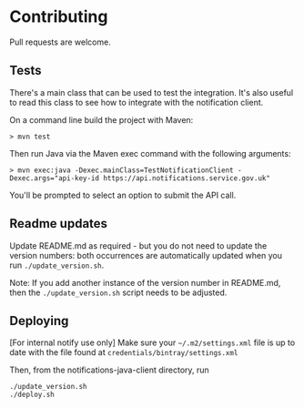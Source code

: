 # Contributing

Pull requests are welcome.


## Tests

There's a main class that can be used to test the integration. It's also useful to read this class to see how to integrate with the notification client.

On a command line build the project with Maven:

```shell
> mvn test
```

Then run Java via the Maven exec command with the following arguments:

```shell
> mvn exec:java -Dexec.mainClass=TestNotificationClient -Dexec.args="api-key-id https://api.notifications.service.gov.uk"
```

You'll be prompted to select an option to submit the API call.


## Readme updates
Update README.md as required - but you do not need to update the version numbers: 
both occurrences are automatically updated when you run `./update_version.sh`.

Note: If you add another instance of the version number in README.md, then the `./update_version.sh` script needs to be adjusted.


## Deploying

[For internal notify use only]
Make sure your `~/.m2/settings.xml` file is up to date with the file found at `credentials/bintray/settings.xml`

Then, from the notifications-java-client directory, run

```shell
./update_version.sh
./deploy.sh
```
